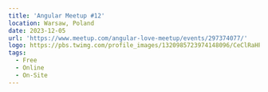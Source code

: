 ```yaml
---
title: 'Angular Meetup #12'
location: Warsaw, Poland
date: 2023-12-05
url: 'https://www.meetup.com/angular-love-meetup/events/297374077/'
logo: https://pbs.twimg.com/profile_images/1320985723974148096/CeClRaHP_400x400.jpg
tags:
  - Free
  - Online
  - On-Site
---
```

